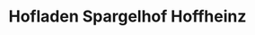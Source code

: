 ---
title: "Hofladen Spargelhof Hoffheinz"
url: /genthin/hofladen-spargelhof-hoffheinz/
shop: Hofladen
---